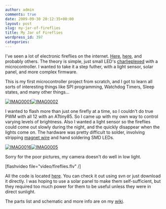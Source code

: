 ```yaml
---
author: admin
comments: true
date: 2009-09-30 20:12:35+00:00
layout: post
slug: my-jar-of-fireflies
title: My Jar of Fireflies
wordpress_id: 397
categories:
---
```


I've seen a lot of electronic fireflies on the internet. [Here](http://negativeacknowledge.com/2008/10/18/led-fireflies-in-a-jar/), [here](http://www.instructables.com/id/Jar-of-Fireflies/), and probably others. The theory is simple, just small LED's [charlieplexed](http://en.wikipedia.org/wiki/Charlieplexing) with a microcontroller. I wanted to take it a step futher, with a light sensor, solar panel, and more complex firmware.

This is my first microcontroller project from scratch, and I got to learn all sorts of interesting things like SPI programming, Watchdog Timers, Sleep states, and many other things...

[![IMAG0001](/uploads/IMAG0001-300x225.jpg)](/uploads/IMAG0001.JPG)[![IMAG0002](/uploads/IMAG0002-300x225.jpg)](/uploads/IMAG0002.JPG)

I wanted to flash more than just one firefly at a time, so I couldn't do true PWM with all 12 with an ATtiny85. So I came up with my own way to control varying levels of brightness. Also I wanted a light sensor so the fireflies could come out slowly during the night, and the quickly disappear when the lights come on. The hardware was pretty difficult to solder, involving stripping [magnet wire](http://www.radioshack.com/product/index.jsp?productId=2036277) and hand soldering SMD LEDs.

[![IMAG0016](/uploads/IMAG0016-300x225.jpg)](/uploads/IMAG0016.JPG)[![IMAG0005](/uploads/IMAG0005-300x225.jpg)](/uploads/IMAG0005.JPG)

Sorry for the poor pictures, my camera doesn't do well in low light.

[flashvideo file="video/fireflies.flv" /]

All the code is located [here](https://github.com/solarkennedy/fireflies). You can check it out using svn or just download it directly. I was hoping to use a solar panel to make them self-sufficient, but they required too much power for them to be useful unless they were in direct sunlight.

The parts list and schematic and more info are on my [wiki](http://wiki.xkyle.com/Fireflies).
